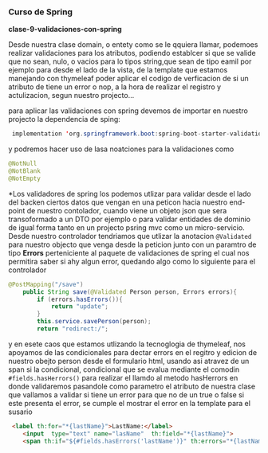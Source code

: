 ### Curso de Spring

**clase-9-validaciones-con-spring**

Desde nuestra clase domain, o entety como se le qquiera llamar, podemoes realizar validaciones para los atributos,
podiendo establcer si que se valide que no sean, nulo, o vacios para lo tipos string,que sean de tipo eamil por ejemplo
para desde el lado de la vista, de la template que estamos manejando con thymeleaf poder aplicar el codigo de verficacion
de si un atributo de tiene un error o nop, a la hora de realizar el registro y actulizacion, segun nuestro projecto...

para aplicar las validaciones con spring devemos de importar en nuestro projecto la dependencia de sping:
```java
 implementation 'org.springframework.boot:spring-boot-starter-validation'
```
y podremos hacer uso de lasa noatciones para la validaciones como
```java
@NotNull
@NotBlank
@NotEmpty
```

*Los validadores de spring los podemos utlizar para validar desde el lado del backen ciertos datos que vengan en una 
peticon hacia nuestro end-point de nuestro contolador, cuando viene un objeto json que sera transoformado a un DTO por
ejemplo o para validar entidades de dominio de igual forma tanto en un projecto psring mvc como un micro-servicio.
Desde nuestro controlador tendriamos que utlizar la anotacion ```@Validated``` para nuestro objecto que venga desde la
peticion junto con un paramtro de tipo **Errors** perteniciente al paquete de validaciones de spring
el cual nos permitira saber si ahy algun error, quedando algo como lo siguiente para el controlador
```java
@PostMapping("/save")
    public String save(@Validated Person person, Errors errors){
        if (errors.hasErrors()){
            return "update";
        }
        this.service.savePerson(person);
        return "redirect:/";
```
y en esete caos que estamos utlizando la tecnoglogia de thymeleaf, nos apoyamos de las condicionales
para dectar errors en el regitro y edicion de nuestro obejto person desde el formulario html,
usando asi atravez de un span si la condicional, condicional que se evalua mediante el comodin ```#fields.hasHerrors()```
para realizar el llamdo al metodo hasHerrors en donde validaremos pasandole como parametro el atributo de nuestra clase
que vallamos a validar si tiene un error para que no de un true o false si este presenta el error, se cumple el mostrar
el error en la template para el susario
```html
 <label th:for="*{lastName}">LastName:</label>
    <input  type="text" name="lasName"  th:field="*{lastName}">
    <span th:if="${#fields.hasErrors('lastName')}" th:errors="*{lastName}">Error LastName</span>
````